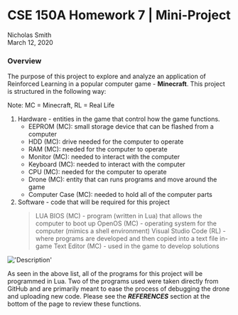 # CSE 150A Homework 7 | Mini-Project <br>
Nicholas Smith <br>
March 12, 2020

### Overview
The purpose of this project to explore and analyze an application of Reinforced Learning in a popular computer game - <b>Minecraft</b>. This project is structured in the following way:

Note: MC = Minecraft, RL = Real Life

1. Hardware - entities in the game that control how the game functions. 
    - EEPROM (MC): small storage device that can be flashed from a computer
    - HDD (MC): drive needed for the computer to operate
    - RAM (MC): needed for the computer to operate
    - Monitor (MC): needed to interact with the computer
    - Keyboard (MC): needed to interact with the computer
    - CPU (MC): needed for the computer to operate
    - Drone (MC): entity that can runs programs and move around the game
    - Computer Case (MC): needed to hold all of the computer parts
2. Software - code that will be required for this project
    > LUA BIOS (MC) - program (written in Lua) that allows the computer to boot up
    > OpenOS (MC) - operating system for the computer (mimics a shell environment)
    > Visual Studio Code (RL) - where programs are developed and then copied into a text file in-game
    > Text Editor (MC) - used in the game to develop solutions

!['Description']('/visuals/images/computer-image.png')

As seen in the above list, all of the programs for this project will be programmed in Lua. Two of the programs used were taken directly from GitHub and are primarily meant to ease the process of debugging the drone and uploading new code. Please see the <i><b>REFERENCES</i></b> section at the bottom of the page to review these functions.